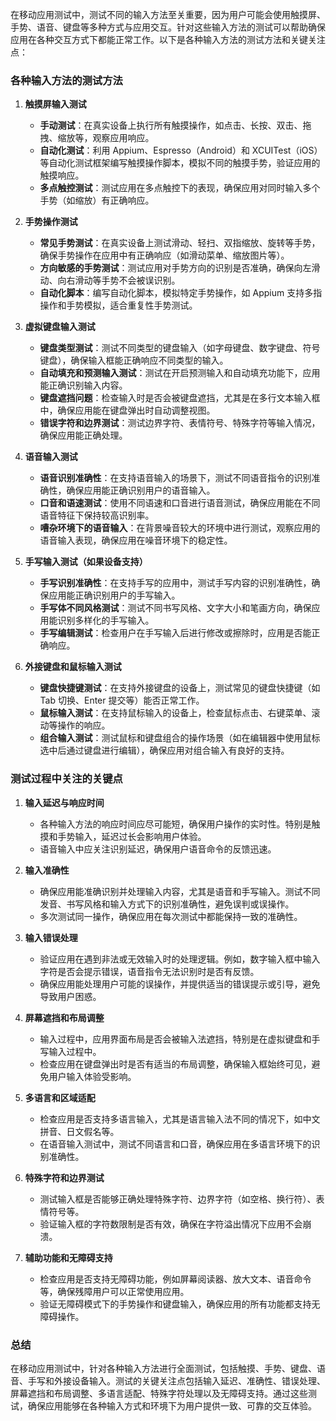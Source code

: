 在移动应用测试中，测试不同的输入方法至关重要，因为用户可能会使用触摸屏、手势、语音、键盘等多种方式与应用交互。针对这些输入方法的测试可以帮助确保应用在各种交互方式下都能正常工作。以下是各种输入方法的测试方法和关键关注点：

### 各种输入方法的测试方法

1. **触摸屏输入测试**
   - **手动测试**：在真实设备上执行所有触摸操作，如点击、长按、双击、拖拽、缩放等，观察应用响应。
   - **自动化测试**：利用 Appium、Espresso（Android）和 XCUITest（iOS）等自动化测试框架编写触摸操作脚本，模拟不同的触摸手势，验证应用的触摸响应。
   - **多点触控测试**：测试应用在多点触控下的表现，确保应用对同时输入多个手势（如缩放）有正确响应。

2. **手势操作测试**
   - **常见手势测试**：在真实设备上测试滑动、轻扫、双指缩放、旋转等手势，确保手势操作在应用中有正确响应（如滑动菜单、缩放图片等）。
   - **方向敏感的手势测试**：测试应用对手势方向的识别是否准确，确保向左滑动、向右滑动等手势不会被误识别。
   - **自动化脚本**：编写自动化脚本，模拟特定手势操作，如 Appium 支持多指操作和手势模拟，适合重复性手势测试。

3. **虚拟键盘输入测试**
   - **键盘类型测试**：测试不同类型的键盘输入（如字母键盘、数字键盘、符号键盘），确保输入框能正确响应不同类型的输入。
   - **自动填充和预测输入测试**：测试在开启预测输入和自动填充功能下，应用能正确识别输入内容。
   - **键盘遮挡问题**：检查输入时是否会被键盘遮挡，尤其是在多行文本输入框中，确保应用能在键盘弹出时自动调整视图。
   - **错误字符和边界测试**：测试边界字符、表情符号、特殊字符等输入情况，确保应用能正确处理。

4. **语音输入测试**
   - **语音识别准确性**：在支持语音输入的场景下，测试不同语音指令的识别准确性，确保应用能正确识别用户的语音输入。
   - **口音和语速测试**：使用不同语速和口音进行语音测试，确保应用能在不同语音特征下保持较高识别率。
   - **嘈杂环境下的语音输入**：在背景噪音较大的环境中进行测试，观察应用的语音输入表现，确保应用在噪音环境下的稳定性。

5. **手写输入测试（如果设备支持）**
   - **手写识别准确性**：在支持手写的应用中，测试手写内容的识别准确性，确保应用能正确识别用户的手写输入。
   - **手写体不同风格测试**：测试不同书写风格、文字大小和笔画方向，确保应用能识别多样化的手写输入。
   - **手写编辑测试**：检查用户在手写输入后进行修改或擦除时，应用是否能正确响应。

6. **外接键盘和鼠标输入测试**
   - **键盘快捷键测试**：在支持外接键盘的设备上，测试常见的键盘快捷键（如 Tab 切换、Enter 提交等）能否正常工作。
   - **鼠标输入测试**：在支持鼠标输入的设备上，检查鼠标点击、右键菜单、滚动等操作的响应。
   - **组合输入测试**：测试鼠标和键盘组合的操作场景（如在编辑器中使用鼠标选中后通过键盘进行编辑），确保应用对组合输入有良好的支持。

### 测试过程中关注的关键点

1. **输入延迟与响应时间**
   - 各种输入方法的响应时间应尽可能短，确保用户操作的实时性。特别是触摸和手势输入，延迟过长会影响用户体验。
   - 语音输入中应关注识别延迟，确保用户语音命令的反馈迅速。

2. **输入准确性**
   - 确保应用能准确识别并处理输入内容，尤其是语音和手写输入。测试不同发音、书写风格和输入方式下的识别准确性，避免误判或误操作。
   - 多次测试同一操作，确保应用在每次测试中都能保持一致的准确性。

3. **输入错误处理**
   - 验证应用在遇到非法或无效输入时的处理逻辑。例如，数字输入框中输入字符是否会提示错误，语音指令无法识别时是否有反馈。
   - 确保应用能处理用户可能的误操作，并提供适当的错误提示或引导，避免导致用户困惑。

4. **屏幕遮挡和布局调整**
   - 输入过程中，应用界面布局是否会被输入法遮挡，特别是在虚拟键盘和手写输入过程中。
   - 检查应用在键盘弹出时是否有适当的布局调整，确保输入框始终可见，避免用户输入体验受影响。

5. **多语言和区域适配**
   - 检查应用是否支持多语言输入，尤其是语言输入法不同的情况下，如中文拼音、日文假名等。
   - 在语音输入测试中，测试不同语言和口音，确保应用在多语言环境下的识别准确性。

6. **特殊字符和边界测试**
   - 测试输入框是否能够正确处理特殊字符、边界字符（如空格、换行符）、表情符号等。
   - 验证输入框的字符数限制是否有效，确保在字符溢出情况下应用不会崩溃。

7. **辅助功能和无障碍支持**
   - 检查应用是否支持无障碍功能，例如屏幕阅读器、放大文本、语音命令等，确保残障用户可以正常使用应用。
   - 验证无障碍模式下的手势操作和键盘输入，确保应用的所有功能都支持无障碍操作。

### 总结

在移动应用测试中，针对各种输入方法进行全面测试，包括触摸、手势、键盘、语音、手写和外接设备输入。测试的关键关注点包括输入延迟、准确性、错误处理、屏幕遮挡和布局调整、多语言适配、特殊字符处理以及无障碍支持。通过这些测试，确保应用能够在各种输入方式和环境下为用户提供一致、可靠的交互体验。